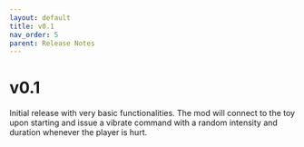 ```yaml
---
layout: default
title: v0.1
nav_order: 5
parent: Release Notes
---
```


# v0.1

Initial release with very basic functionalities. The mod will connect to the toy upon starting and issue a vibrate
command with a random intensity and duration whenever the player is hurt.
